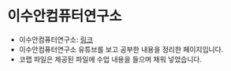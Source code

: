 # 이수안컴퓨터연구소

- 이수안컴퓨터연구소: [링크](https://www.youtube.com/@user-ss5no9xw6e)
- 이수안컴퓨터연구소 유튜브를 보고 공부한 내용을 정리한 페이지입니다. 
- 코랩 파일은 제공된 파일에 수업 내용을 들으며 채워 넣었습니다. 
